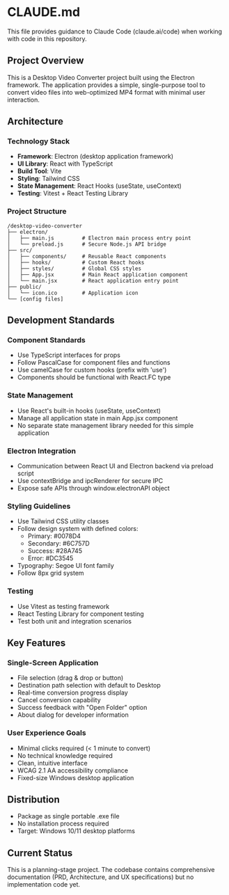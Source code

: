 # CLAUDE.md

This file provides guidance to Claude Code (claude.ai/code) when working with code in this repository.

## Project Overview

This is a Desktop Video Converter project built using the Electron framework. The application provides a simple, single-purpose tool to convert video files into web-optimized MP4 format with minimal user interaction.

## Architecture

### Technology Stack
- **Framework**: Electron (desktop application framework)
- **UI Library**: React with TypeScript
- **Build Tool**: Vite
- **Styling**: Tailwind CSS
- **State Management**: React Hooks (useState, useContext)
- **Testing**: Vitest + React Testing Library

### Project Structure
```
/desktop-video-converter
├── electron/
│   ├── main.js         # Electron main process entry point
│   └── preload.js      # Secure Node.js API bridge
├── src/
│   ├── components/     # Reusable React components
│   ├── hooks/          # Custom React hooks
│   ├── styles/         # Global CSS styles
│   ├── App.jsx         # Main React application component
│   └── main.jsx        # React application entry point
├── public/
│   └── icon.ico        # Application icon
└── [config files]
```

## Development Standards

### Component Standards
- Use TypeScript interfaces for props
- Follow PascalCase for component files and functions
- Use camelCase for custom hooks (prefix with 'use')
- Components should be functional with React.FC type

### State Management
- Use React's built-in hooks (useState, useContext) 
- Manage all application state in main App.jsx component
- No separate state management library needed for this simple application

### Electron Integration
- Communication between React UI and Electron backend via preload script
- Use contextBridge and ipcRenderer for secure IPC
- Expose safe APIs through window.electronAPI object

### Styling Guidelines
- Use Tailwind CSS utility classes
- Follow design system with defined colors:
  - Primary: #0078D4
  - Secondary: #6C757D  
  - Success: #28A745
  - Error: #DC3545
- Typography: Segoe UI font family
- Follow 8px grid system

### Testing
- Use Vitest as testing framework
- React Testing Library for component testing
- Test both unit and integration scenarios

## Key Features

### Single-Screen Application
- File selection (drag & drop or button)
- Destination path selection with default to Desktop
- Real-time conversion progress display
- Cancel conversion capability
- Success feedback with "Open Folder" option
- About dialog for developer information

### User Experience Goals
- Minimal clicks required (< 1 minute to convert)
- No technical knowledge required
- Clean, intuitive interface
- WCAG 2.1 AA accessibility compliance
- Fixed-size Windows desktop application

## Distribution
- Package as single portable .exe file
- No installation process required
- Target: Windows 10/11 desktop platforms

## Current Status
This is a planning-stage project. The codebase contains comprehensive documentation (PRD, Architecture, and UX specifications) but no implementation code yet.